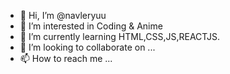 - 👋 Hi, I’m @navleryuu
- 👀 I’m interested in  Coding & Anime
- 🌱 I’m currently learning HTML,CSS,JS,REACTJS.
- 💞️ I’m looking to collaborate on ...
- 📫 How to reach me ...

<!---
navleryuu/navleryuu is a ✨ special ✨ repository because its `README.md` (this file) appears on your GitHub profile.
You can click the Preview link to take a look at your changes.
--->
